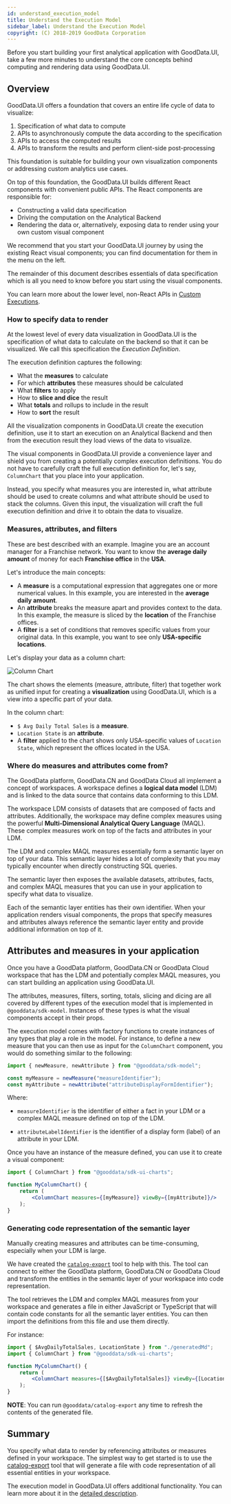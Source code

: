 ```yaml
---
id: understand_execution_model
title: Understand the Execution Model
sidebar_label: Understand the Execution Model
copyright: (C) 2018-2019 GoodData Corporation
---
```


Before you start building your first analytical application with GoodData.UI, take a few more minutes to understand
the core concepts behind computing and rendering data using GoodData.UI.

## Overview

GoodData.UI offers a foundation that covers an entire life cycle of data to visualize:

1.  Specification of what data to compute
2.  APIs to asynchronously compute the data according to the specification
3.  APIs to access the computed results
4.  APIs to transform the results and perform client-side post-processing

This foundation is suitable for building your own visualization components or addressing custom analytics
use cases.

On top of this foundation, the GoodData.UI builds different React components with convenient public APIs. The
React components are responsible for:

-  Constructing a valid data specification
-  Driving the computation on the Analytical Backend
-  Rendering the data or, alternatively, exposing data to render using your own custom visual component

We recommend that you start your GoodData.UI journey by using the existing React visual components; you can find
documentation for them in the menu on the left.

The remainder of this document describes essentials of data specification which is all you need to know before
you start using the visual components.

You can learn more about the lower level, non-React APIs in [Custom Executions](50_custom__execution_new.md).

### How to specify data to render

At the lowest level of every data visualization in GoodData.UI is the specification of what data to calculate on the
backend so that it can be visualized. We call this specification the _Execution Definition_.

The execution definition captures the following:

-  What the **measures** to calculate
-  For which **attributes** these measures should be calculated
-  What **filters** to apply
-  How to **slice and dice** the result
-  What **totals** and rollups to include in the result
-  How to **sort** the result

All the visualization components in GoodData.UI create the execution definition, use it to start an
execution on an Analytical Backend and then from the execution result they load views of the data to visualize.

The visual components in GoodData.UI provide a convenience layer and shield you from creating
a potentially complex execution definitions. You do not have to carefully craft the full execution definition for, let's say,
`ColumnChart` that you place into your application.

Instead, you specify what measures you are interested in, what attribute should be used to create columns and what
attribute should be used to stack the columns. Given this input, the visualization will craft the full execution definition
and drive it to obtain the data to visualize.

### Measures, attributes, and filters

These are best described with an example. Imagine you are an account manager for a Franchise network.
You want to know the **average daily amount** of money for each **Franchise office** in the **USA**.

Let's introduce the main concepts:

* A **measure** is a computational expression that aggregates one or more numerical values. In this example, you are interested in the **average daily amount**.
* An **attribute** breaks the measure apart and provides context to the data. In this example, the measure is sliced by the **location** of the Franchise offices.
* A **filter** is a set of conditions that removes specific values from your original data. In this example, you want to see only **USA-specific locations**.

Let's display your data as a column chart:

![Column Chart](assets/intro_column_chart.png "Column Chart")

The chart shows the elements (measure, attribute, filter) that together work as unified input for creating a **visualization** using GoodData.UI, which is a view into a specific part of your data.

In the column chart:

* `$ Avg Daily Total Sales` is a **measure**.
* `Location State` is an **attribute**.
* A **filter** applied to the chart shows only USA-specific values of `Location State`, which represent the offices located in the USA.

### Where do measures and attributes come from?

The GoodData platform, GoodData.CN and GoodData Cloud all implement a concept of workspaces. A workspace defines a **logical data model** (LDM)
and is linked to the data source that contains data conforming to this LDM.

The workspace LDM consists of datasets that are composed of facts and attributes. Additionally, the workspace may define
complex measures using the powerful **Multi-Dimensional Analytical Query Language** (MAQL). These complex measures work on top
of the facts and attributes in your LDM.

The LDM and complex MAQL measures essentially form a semantic layer on top of your data. This semantic layer hides a
lot of complexity that you may typically encounter when directly constructing SQL queries.

The semantic layer then exposes the available datasets, attributes, facts, and complex MAQL measures that you can
use in your application to specify what data to visualize.

Each of the semantic layer entities has their own identifier. When your application renders visual components, the props
that specify measures and attributes always reference the semantic layer entity and provide additional information on
top of it.

## Attributes and measures in your application

Once you have a GoodData platform, GoodData.CN or GoodData Cloud workspace that has the LDM and potentially complex MAQL measures,
you can start building an application using GoodData.UI.

The attributes, measures, filters, sorting, totals, slicing and dicing are all covered by different types of the execution model
that is implemented in `@gooddata/sdk-model`.
Instances of these types is what the visual components accept in their props.

The execution model comes with factory functions to create instances of any types that play a role in the model. For
instance, to define a new measure that you can then use as input for the `ColumnChart` component, you would do something similar to the following:

```javascript
import { newMeasure, newAttribute } from "@gooddata/sdk-model";

const myMeasure = newMeasure("measureIdentifier");
const myAttribute = newAttribute("attributeDisplayFormIdentifier");
```

Where:

-  `measureIdentifier` is the identifier of either a fact in your LDM or a complex MAQL measure defined on top of the LDM.

-  `attributeLabelIdentifier` is the identifier of a display form (label) of an attribute in your LDM.

Once you have an instance of the measure defined, you can use it to create a visual component:

```jsx
import { ColumnChart } from "@gooddata/sdk-ui-charts";

function MyColumnChart() {
    return (
        <ColumnChart measures={[myMeasure]} viewBy={[myAttribute]}/>
    );
}
```

### Generating code representation of the semantic layer

Manually creating measures and attributes can be time-consuming, especially when your LDM is large.

We have created the [`catalog-export`](02_start__catalog_export.md) tool to help with this. The tool can connect to
either the GoodData platform, GoodData.CN or GoodData Cloud and transform the entities in the semantic layer of your
workspace into code representation.

The tool retrieves the LDM and complex MAQL measures from your workspace and generates a file in either JavaScript or
TypeScript that will contain code constants for all the semantic layer entities. You can then import the definitions
from this file and use them directly.

For instance:

```jsx
import { $AvgDailyTotalSales, LocationState } from "./generatedMd";
import { ColumnChart } from "@gooddata/sdk-ui-charts";

function MyColumnChart() {
    return (
        <ColumnChart measures={[$AvgDailyTotalSales]} viewBy={[LocationState]}/>
    );
}
```

**NOTE**: You can run `@gooddata/catalog-export` any time to refresh the contents of the generated file.

## Summary

You specify what data to render by referencing attributes or measures defined in your workspace. The simplest way
to get started is to use the [catalog-export](02_start__catalog_export.md) tool that will generate a file with
code representation of all essential entities in your workspace.

The execution model in GoodData.UI offers additional functionality. You can learn more about it in the
[detailed description](20_misc__execution_model.md).
